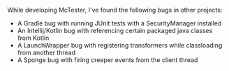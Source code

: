 While developing McTester, I've found the following bugs in other projects:

* A Gradle bug with running JUnit tests with a SecurityManager installed
* An Intellij/Kotlin bug with referencing certain packaged java classes from Kotlin
* A LaunchWrapper bug with registering transformers while classloading from another thread
* A Sponge bug with firing creeper events from the client thread
